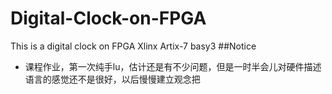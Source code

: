 # Digital-Clock-on-FPGA
This is a digital clock on FPGA Xlinx Artix-7 basy3 
##Notice
* 课程作业，第一次纯手lu，估计还是有不少问题，但是一时半会儿对硬件描述语言的感觉还不是很好，以后慢慢建立观念把
